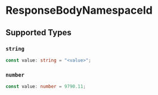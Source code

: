 # ResponseBodyNamespaceId


## Supported Types

### `string`

```typescript
const value: string = "<value>";
```

### `number`

```typescript
const value: number = 9790.11;
```

